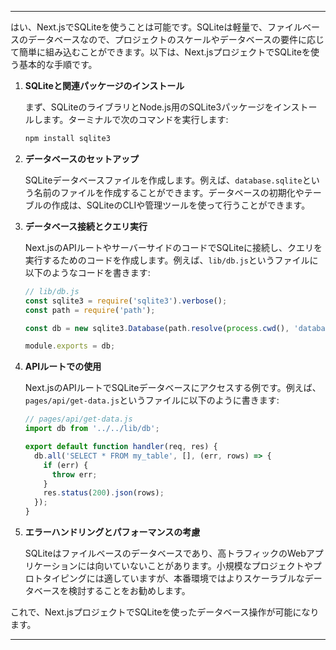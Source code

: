 
---

はい、Next.jsでSQLiteを使うことは可能です。SQLiteは軽量で、ファイルベースのデータベースなので、プロジェクトのスケールやデータベースの要件に応じて簡単に組み込むことができます。以下は、Next.jsプロジェクトでSQLiteを使う基本的な手順です。

1. **SQLiteと関連パッケージのインストール**

   まず、SQLiteのライブラリとNode.js用のSQLite3パッケージをインストールします。ターミナルで次のコマンドを実行します:

   ```bash
   npm install sqlite3
   ```

2. **データベースのセットアップ**

   SQLiteデータベースファイルを作成します。例えば、`database.sqlite`という名前のファイルを作成することができます。データベースの初期化やテーブルの作成は、SQLiteのCLIや管理ツールを使って行うことができます。

3. **データベース接続とクエリ実行**

   Next.jsのAPIルートやサーバーサイドのコードでSQLiteに接続し、クエリを実行するためのコードを作成します。例えば、`lib/db.js`というファイルに以下のようなコードを書きます:

   ```javascript
   // lib/db.js
   const sqlite3 = require('sqlite3').verbose();
   const path = require('path');

   const db = new sqlite3.Database(path.resolve(process.cwd(), 'database.sqlite'));

   module.exports = db;
   ```

4. **APIルートでの使用**

   Next.jsのAPIルートでSQLiteデータベースにアクセスする例です。例えば、`pages/api/get-data.js`というファイルに以下のように書きます:

   ```javascript
   // pages/api/get-data.js
   import db from '../../lib/db';

   export default function handler(req, res) {
     db.all('SELECT * FROM my_table', [], (err, rows) => {
       if (err) {
         throw err;
       }
       res.status(200).json(rows);
     });
   }
   ```

5. **エラーハンドリングとパフォーマンスの考慮**

   SQLiteはファイルベースのデータベースであり、高トラフィックのWebアプリケーションには向いていないことがあります。小規模なプロジェクトやプロトタイピングには適していますが、本番環境ではよりスケーラブルなデータベースを検討することをお勧めします。

これで、Next.jsプロジェクトでSQLiteを使ったデータベース操作が可能になります。

---

